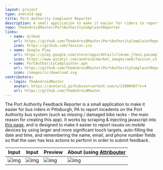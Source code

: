 ```yaml
---
layout: project
type: android-app
title: Port Authority Complaint Reporter
description: A small application to make it easier for riders to report issues to the Pittsburgh Port Authority bus system.
repo: TheAndroidMaster/PortAuthorityComplaintReporter
links:
  - name: GitHub
    url: https://github.com/TheAndroidMaster/PortAuthorityComplaintReporter
    icon: https://github.com/favicon.ico
  - name: Google Play
    url: https://play.google.com/store/apps/details?id=me.jfenn.pacomplaints
    icon: https://www.gstatic.com/android/market_images/web/favicon_v2.ico
  - name: PortAuthorityComplainter.apk
    url: https://github.com/TheAndroidMaster/PortAuthorityComplaintReporter/releases/download/v1.1/PortAuthorityComplainter.apk
    icon: /images/ic/download.svg
contributors:
  - login: TheAndroidMaster
    avatar: https://avatars1.githubusercontent.com/u/13000407?v=4
    url: https://github.com/TheAndroidMaster
---
```


The Port Authority Feedback Reporter is a small application to make it easier for bus riders in Pittsburgh, PA to report incedents on the Port Authority bus system (such as missing / damaged bike racks - the main reason for creating this app). It works by scraping & injecting javascript into [this page](http://www.portauthority.org/paac/apps/webcomments/pgcomment.asp?t=con), and is designed to make it easier to report issues on mobile devices by using larger and more significant touch targets, auto-filling the date and time, and remembering the name, email, and phone number fields so that the user has less actions to perform in order to submit feedback.

|Input|Input|Preview|About (using [Attribouter](https://jfenn.me/about/?Attribouter)|
|-----|-----|-----|-----|
|![img](https://jfenn.me/images/screenshots/PAComplainter-Input.png?s=1)|![img](https://jfenn.me/images/screenshots/PAComplainter-Input2.png)|![img](https://jfenn.me/images/screenshots/PAComplainter-Preview.png)|![img](https://jfenn.me/images/screenshots/PAComplainter-About.png)|
